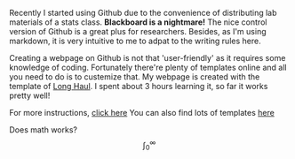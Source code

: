 Recently I started using Github due to the convenience of distributing lab materials of a stats class. **Blackboard is a nightmare!**
The nice control version of Github is a great plus for researchers. Besides, as I'm using markdown, it is very intuitive to me to adpat to 
the writing rules here. 

Creating a webpage on Github is not that 'user-friendly' as it requires some knowledge of coding. Fortunately there're plenty of templates online and 
all you need to do is to custemize that. My webpage is created with the template of [Long Haul](https://github.com/brianmaierjr/long-haul). I spent about 
3 hours learning it, so far it works pretty well!

For more instructions, [click here](http://jmcglone.com/guides/github-pages/)
You can also find lots of templates [here](https://github.com/jekyll/jekyll/wiki/Themes)

Does math works?
$$\int_0^\infty$$
